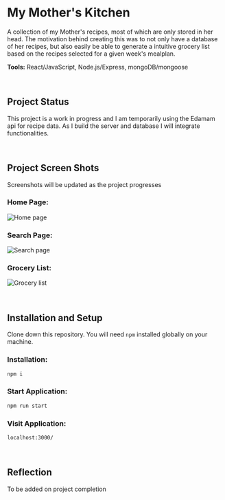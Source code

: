 # My Mother's Kitchen

A collection of my Mother's recipes, most of which are only stored in her head. The motivation behind creating this was to not only have a database of her recipes, but also easily be able to generate a intuitive grocery list based on the recipes selected for a given week's mealplan.

**Tools:** React/JavaScript, Node.js/Express, mongoDB/mongoose

<p>&nbsp;</p>

## Project Status

This project is a work in progress and I am temporarily using the Edamam api for recipe data. As I build the server and database I will integrate functionalities.

<p>&nbsp;</p>

## Project Screen Shots

Screenshots will be updated as the project progresses

### Home Page:

![Home page](https://imgur.com/DZpDOqp)

### Search Page:

![Search page](https://imgur.com/f0LpvzY)

### Grocery List:

![Grocery list](https://imgur.com/m4FUQud)

<p>&nbsp;</p>

## Installation and Setup

Clone down this repository. You will need `npm` installed globally on your machine.

### Installation:

```sh
npm i
```

### Start Application:

```sh
npm run start
```

### Visit Application:

```sh
localhost:3000/
```

<p>&nbsp;</p>

## Reflection

To be added on project completion
